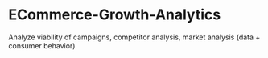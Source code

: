 # ECommerce-Growth-Analytics
Analyze viability of campaigns, competitor analysis, market analysis (data + consumer behavior)
